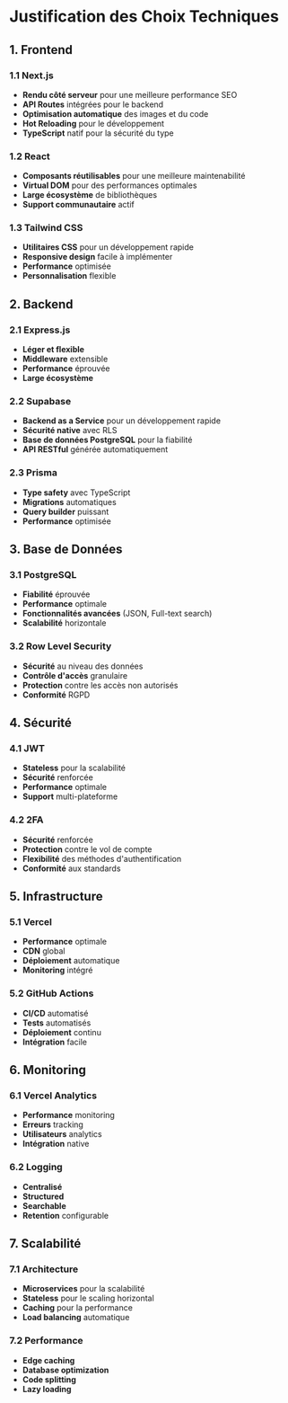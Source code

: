 # Justification des Choix Techniques

## 1. Frontend

### 1.1 Next.js
- **Rendu côté serveur** pour une meilleure performance SEO
- **API Routes** intégrées pour le backend
- **Optimisation automatique** des images et du code
- **Hot Reloading** pour le développement
- **TypeScript** natif pour la sécurité du type

### 1.2 React
- **Composants réutilisables** pour une meilleure maintenabilité
- **Virtual DOM** pour des performances optimales
- **Large écosystème** de bibliothèques
- **Support communautaire** actif

### 1.3 Tailwind CSS
- **Utilitaires CSS** pour un développement rapide
- **Responsive design** facile à implémenter
- **Performance** optimisée
- **Personnalisation** flexible

## 2. Backend

### 2.1 Express.js
- **Léger et flexible**
- **Middleware** extensible
- **Performance** éprouvée
- **Large écosystème**

### 2.2 Supabase
- **Backend as a Service** pour un développement rapide
- **Sécurité native** avec RLS
- **Base de données PostgreSQL** pour la fiabilité
- **API RESTful** générée automatiquement

### 2.3 Prisma
- **Type safety** avec TypeScript
- **Migrations** automatiques
- **Query builder** puissant
- **Performance** optimisée

## 3. Base de Données

### 3.1 PostgreSQL
- **Fiabilité** éprouvée
- **Performance** optimale
- **Fonctionnalités avancées** (JSON, Full-text search)
- **Scalabilité** horizontale

### 3.2 Row Level Security
- **Sécurité** au niveau des données
- **Contrôle d'accès** granulaire
- **Protection** contre les accès non autorisés
- **Conformité** RGPD

## 4. Sécurité

### 4.1 JWT
- **Stateless** pour la scalabilité
- **Sécurité** renforcée
- **Performance** optimale
- **Support** multi-plateforme

### 4.2 2FA
- **Sécurité** renforcée
- **Protection** contre le vol de compte
- **Flexibilité** des méthodes d'authentification
- **Conformité** aux standards

## 5. Infrastructure

### 5.1 Vercel
- **Performance** optimale
- **CDN** global
- **Déploiement** automatique
- **Monitoring** intégré

### 5.2 GitHub Actions
- **CI/CD** automatisé
- **Tests** automatisés
- **Déploiement** continu
- **Intégration** facile

## 6. Monitoring

### 6.1 Vercel Analytics
- **Performance** monitoring
- **Erreurs** tracking
- **Utilisateurs** analytics
- **Intégration** native

### 6.2 Logging
- **Centralisé**
- **Structured**
- **Searchable**
- **Retention** configurable

## 7. Scalabilité

### 7.1 Architecture
- **Microservices** pour la scalabilité
- **Stateless** pour le scaling horizontal
- **Caching** pour la performance
- **Load balancing** automatique

### 7.2 Performance
- **Edge caching**
- **Database optimization**
- **Code splitting**
- **Lazy loading** 